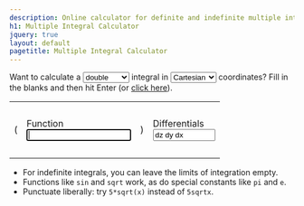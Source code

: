 ```yaml
---
description: Online calculator for definite and indefinite multiple integrals using Cartesian, polar, cylindrical, or spherical coordinates.
h1: Multiple Integral Calculator
jquery: true
layout: default
pagetitle: Multiple Integral Calculator
---
```


<div id="calc">
  <p>
    Want to calculate a <select id="order">
      <option value="1">single</option>
      <option value="2" selected="selected">double</option>
      <option value="3">triple</option>
      <option value="4">quadruple</option>
    </select> integral in <select id="coords">
      <option value="1">Cartesian</option>
      <option value="2">polar</option>
      <option value="3">cylindrical</option>
      <option value="4">spherical</option>
    </select> coordinates? Fill in the blanks and then hit Enter (or <a href="javascript:;" id="integrate" _target="blank">click here</a>).
  </p>
  <table class="borderless">
    <tr class="upper">
      <td class="paren" rowspan="3">(</td>
      <td>&nbsp;</td>
      <td class="paren" rowspan="3">)</td>
      <td>&nbsp;</td>
    </tr>
    <tr class="center">
      <td id="integrand">Function<br><input type="text" autofocus></td>
      <td id="differentials">Differentials<br><input type="text" style="width:110px;" value="dz dy dx"></td>
    </tr>
    <tr class="lower">
      <td>&nbsp;</td>
      <td>&nbsp;</td>
    </tr>
  </table>
  <ul>
    <li>For indefinite integrals, you can leave the limits of integration empty.</li>
    <li>Functions like <code>sin</code> and <code>sqrt</code> work, as do special constants like <code>pi</code> and <code>e</code>.</li>
    <li>Punctuate liberally: try <code>5*sqrt(x)</code> instead of <code>5sqrtx</code>.</li>
  </ul>
</div>

<script type="text/javascript">
(function(){
var
  order = 0, // Number of integration symbols
  jacobian = '', // Jacobian to append
  example = '', // Example function
  coords = 0, // Current coordinate system
  COORDS = { // Coordinate system enum
    CARTESIAN: 1,
    POLAR: 2,
    CYLINDRICAL: 3,
    SPHERICAL: 4
  };

var settings = function() {
  var tmp = parseInt($('#order').val(), 10);
  if (order !== tmp) {
    // Update to new integral order
    order = tmp;
    switch (order) {
      case 2:
        $('#coords option[value=2]').show();
        $('#coords option[value=3], #coords option[value=4]').hide();
        break;
      case 3:
        $('#coords option[value=3], #coords option[value=4]').show();
        $('#coords option[value=2]').hide();
        break;
      default:
        $('#coords option[value!=1]').hide();
        break;
    }
    $('#coords').val(COORDS.CARTESIAN + '');
    coords = 0;
    $('.removable').remove();
    for (var i = 0; i < order; ++i) {
      $('#calc .upper').prepend('<td class="removable limit"><input type="text" style="width:3em"></td>');
      $('#calc .center').prepend('<td class="removable int">&int;</td>');
      $('#calc .lower').prepend('<td class="removable limit"><input type="text" style="width:3em"></td>');
    }
  }

  tmp = 1 * $('#coords').val();
  // Update to new coordinate system
  $('#calc table input[type=text]').val('');
  coords = tmp;
  jacobian = '';
  example = '';
  switch (coords) {
    case COORDS.CARTESIAN:
      $('#differentials input').val('dx dy dz dt'.substring(0, 3 * order - 1));
      $('#jacobian').hide();
      switch (order) {
        case 2:
          example = 'x*y^2';
          break;
        case 3:
          example = 'x + 3*y*z + z^2';
          break;
        case 4:
          example = '2*x*y + t^3';
          break;
        default:
          example = '7*x + 3';
          break;
      }
      break;
    case COORDS.POLAR:
      jacobian = '*r';
      $('#jacobian').show();
      $('#differentials input').val('dr dt');
      example = '(r + 2*t)';
      break;
    case COORDS.CYLINDRICAL:
      $('#differentials input').val('dz dr dt');
      jacobian = '*r';
      $('#jacobian').show();
      example = 'r*sin(t)';
      break;
    case COORDS.SPHERICAL:
      $('#differentials input').val('dr dt df');
      jacobian = '*(r^2)*sin(f)';
      $('#jacobian').show();
      example = '16*r*cos(f)';
      break;
    default:
      console.log('Invalid coordinate system: ' + coords);
      $('#differentials input').val('');
      $('#jacobian').hide();
      break;
  }
  $('#integrand input').prop('placeholder', example + jacobian);
};

var countSubstrings = function(haystack, needle) {
  return (haystack.match(needle) || []).length;
};

// Open Maxima tab
var submit = function() {
  var integrand = $.trim($('#integrand input').val());
  var differentials = $.trim($('#differentials input').val()).replace(/ |d/g, '');
  var $limits = $('#calc .upper input, #calc .lower input');

  // Validate inputs
  if (!integrand) {
    alert('You didn\'t enter a function to integrate!');
    return;
  }
  if (!differentials) {
    alert('You didn\'t enter any differentials!');
    return;
  }
  if (countSubstrings(integrand, /\(/g) !== countSubstrings(integrand, /\)/g)) {
    alert('Your parentheses aren\'t matched!');
    return;
  }
  if (countSubstrings(integrand, /\[/g) !== countSubstrings(integrand, /\]/g)) {
    alert('Your brackets aren\'t matched!');
    return;
  }

  // Build query string using integrand and differentials
  var query = integrand;
  for (var i = 0; i < differentials.length; ++i) {
    // Add bounds
    variable = differentials[i];
    var limitIndex = differentials.length - 1 - i;
    var upper = $.trim($('#calc .upper td:eq(' + limitIndex + ') input').val());
    var lower = $.trim($('#calc .lower td:eq(' + limitIndex + ') input').val());
    if (!upper.length !== !lower.length) {
      alert('Limits of integration for each integral must be either both empty or both filled!');
      return;
    }
    var secondArg = upper && lower ? '(' + variable + ',' + lower + ',' + upper + ')' : variable;
    query = 'integrate(' + query + ',' + secondArg + ')';
  }
  query = [
    'from mpmath import *', // Constants
    'a,b,c,d,e,f,g,h,i,j,k,l,m,n,o,p,q,r,s,t,u,v,w,x,y,z=symbols(\'a b c d e f g h i j k l m n o p q r s t u v w x y z\')', // Variables
    query.replace(/\^/g, '**') // Exponentiation
  ].join('\n');
  query = 'http://live.sympy.org/?evaluate=' + encodeURIComponent(query);

  // console.log(query);
  window.open(query, '_blank');
};

// Initialization

settings();
$('#integrand input').focus();

// Event bindings

$('#calc select').change(settings);

$('#calc input[type=text]').on('change keyup', function(e) {
  e.keyCode === 13 && submit();
});

$('#jacobian').click(function() {
  $('#integrand input').val($('#integrand input').val() + jacobian);
});

$('#integrate').click(submit);
}());
</script>
